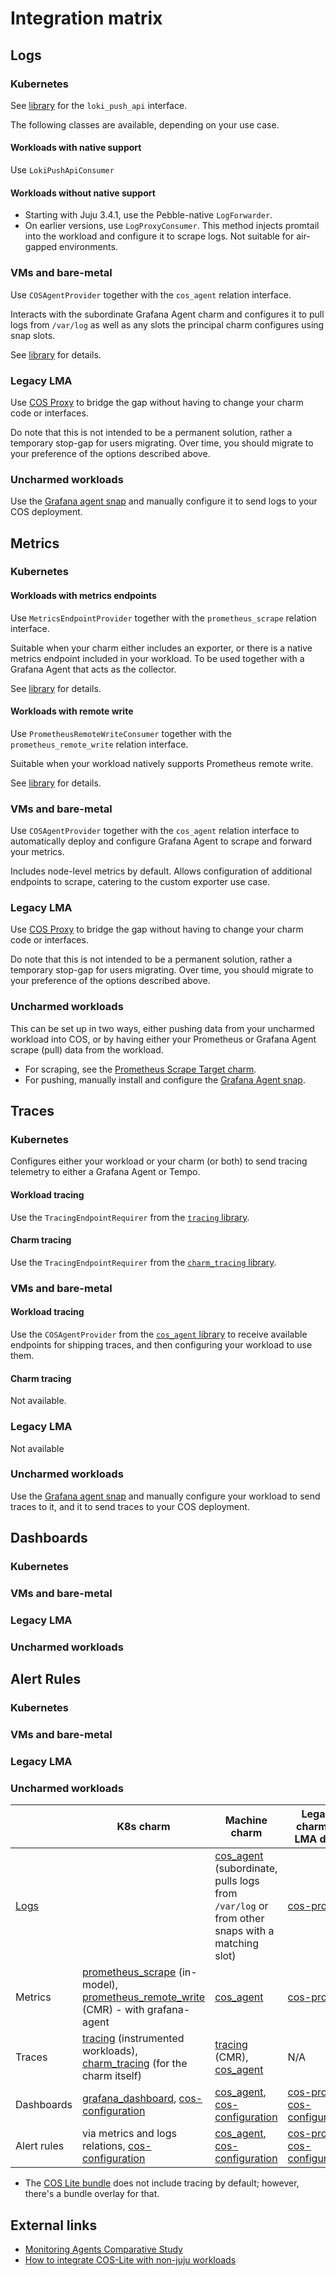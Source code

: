 # Integration matrix


## Logs

### Kubernetes

See [library](https://charmhub.io/loki-k8s/libraries/loki_push_api) for the `loki_push_api` interface.

The following classes are available, depending on your use case.

#### Workloads with native support

Use `LokiPushApiConsumer`

#### Workloads without native support

* Starting with Juju 3.4.1, use the Pebble-native `LogForwarder`.  
* On earlier versions, use `LogProxyConsumer`. This method injects promtail into the workload and configure it to scrape logs. Not suitable for air-gapped environments.

### VMs and bare-metal

Use `COSAgentProvider` together with the `cos_agent` relation interface.

Interacts with the subordinate Grafana Agent charm and configures it to pull logs from `/var/log` as well as any slots the principal charm
configures using snap slots.

See [library](https://charmhub.io/grafana-agent/libraries/cos_agent) for details.

### Legacy LMA

Use [COS Proxy](https://charmhub.io/cos-proxy) to bridge the gap without having to change your charm code or interfaces.

Do note that this is not intended to be a permanent solution, rather a temporary stop-gap for users migrating. Over time, you should migrate to your preference of the options described above.

### Uncharmed workloads

Use the [Grafana agent snap](https://snapcraft.io/grafana-agent) and manually configure it to send logs to your COS deployment.

## Metrics

### Kubernetes

#### Workloads with metrics endpoints

Use `MetricsEndpointProvider` together with the `prometheus_scrape` relation interface.

Suitable when your charm either includes an exporter, or there is a native metrics endpoint
included in your workload. To be used together with a Grafana Agent that acts as the collector.

See [library](https://charmhub.io/prometheus-k8s/libraries/prometheus_scrape) for details.

#### Workloads with remote write

Use `PrometheusRemoteWriteConsumer` together with the `prometheus_remote_write` relation interface.

Suitable when your workload natively supports Prometheus remote write.

See [library](https://charmhub.io/prometheus-k8s/libraries/prometheus_remote_write) for details.

### VMs and bare-metal

Use `COSAgentProvider` together with the `cos_agent` relation interface to automatically
deploy and configure Grafana Agent to scrape and forward your metrics.

Includes node-level metrics by default. Allows configuration of additional endpoints
to scrape, catering to the custom exporter use case.

### Legacy LMA

Use [COS Proxy](https://charmhub.io/cos-proxy) to bridge the gap without having to change your charm code or interfaces.

Do note that this is not intended to be a permanent solution, rather a temporary stop-gap for users migrating. Over time, you should migrate to your preference of the options described above.


### Uncharmed workloads

This can be set up in two ways, either pushing data from your uncharmed workload into COS, or by having either your Prometheus or Grafana Agent scrape (pull) data from the workload. 

* For scraping, see the [Prometheus Scrape Target charm](https://charmhub.io/prometheus-scrape-target-k8s).
* For pushing, manually install and configure the [Grafana Agent snap](https://snapcraft.io/grafana-agent).

## Traces

### Kubernetes

Configures either your workload or your charm (or both) to send tracing telemetry to either a Grafana Agent or Tempo.  

#### Workload tracing

Use the `TracingEndpointRequirer` from the [`tracing` library](https://charmhub.io/tempo-coordinator-k8s/libraries/tracing).

#### Charm tracing

Use the `TracingEndpointRequirer` from the [`charm_tracing` library](https://charmhub.io/tempo-coordinator-k8s/libraries/charm_tracing).

### VMs and bare-metal

#### Workload tracing

Use the `COSAgentProvider` from the [`cos_agent` library](https://charmhub.io/grafana-agent/libraries/cos_agent) to receive available endpoints for shipping traces, and then configuring your workload to use them.

#### Charm tracing

Not available.

### Legacy LMA

Not available

### Uncharmed workloads

Use the [Grafana agent snap](https://snapcraft.io/grafana-agent) and manually configure your workload to send traces to it, and it to send traces to your COS deployment.

## Dashboards

### Kubernetes

### VMs and bare-metal

### Legacy LMA

### Uncharmed workloads

## Alert Rules

### Kubernetes

### VMs and bare-metal

### Legacy LMA

### Uncharmed workloads



|             | K8s charm                                                                                                                                               | Machine charm                                                                                  | Legacy charms - LMA deps         | Non-juju workload                          |
| ----------- | ------------------------------------------------------------------------------------------------------------------------------------------------------- | ---------------------------------------------------------------------------------------------- | -------------------------------- | ------------------------------------------ |
| [Logs](/t/cos-lite-docs-logging-architecture/13926)        |  | [cos_agent] (subordinate, pulls logs from `/var/log` or from other snaps with a matching slot) | [cos-proxy]                      | [grafana-agent snap] (manually configured) |
| Metrics     | [prometheus_scrape] (in-model), [prometheus_remote_write] (CMR) - with grafana-agent                                                                    | [cos_agent]                                                                                    | [cos-proxy]                      | [scrape-target], [grafana-agent snap]      |
| Traces      | [tracing] (instrumented workloads), [charm_tracing] (for the charm itself)                                                                                | [tracing] (CMR), [cos_agent]                                                                   | N/A                              | [grafana-agent charm]                      | 
| Dashboards  | [grafana_dashboard], [cos-configuration]                                                                                                                | [cos_agent], [cos-configuration]                                                               | [cos-proxy], [cos-configuration] | [cos-configuration]                        |
| Alert rules | via metrics and logs relations, [cos-configuration]                                                                                                     | [cos_agent], [cos-configuration]                                                               | [cos-proxy], [cos-configuration] | [cos-configuration]                        |

- The [COS Lite bundle](https://charmhub.io/cos-lite) does not include tracing by default; however, there's a bundle overlay for that.

[loki_push_api]: https://charmhub.io/loki-k8s/libraries/loki_push_api
[prometheus_scrape]: https://charmhub.io/prometheus-k8s/libraries/prometheus_scrape
[prometheus_remote_write]: https://charmhub.io/prometheus-k8s/libraries/prometheus_remote_write
[tracing]: https://charmhub.io/tempo-k8s/libraries/tracing
[charm_tracing]: https://charmhub.io/tempo-k8s/libraries/charm_tracing
[grafana_dashboard]: https://charmhub.io/grafana-k8s/libraries/grafana_dashboard
[cos-configuration]: https://charmhub.io/cos-configuration-k8s
[cos_agent]: https://charmhub.io/grafana-agent/libraries/cos_agent
[cos-proxy]: https://charmhub.io/cos-proxy
[grafana-agent snap]: https://snapcraft.io/grafana-agent
[grafana-agent charm]: https://charmhub.io/grafana-agent-k8s
[scrape-target]: https://charmhub.io/prometheus-scrape-target-k8s
 [LogProxyConsumer]: https://charmhub.io/loki-k8s/libraries/loki_push_api

## External links
- [Monitoring Agents Comparative Study](https://wiki.anuket.io/display/HOME/Monitoring+Agents+Comparative+Study)
- [How to integrate COS-Lite with non-juju workloads](/t/12005)